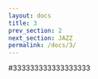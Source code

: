 ```yaml
---
layout: docs
title: 3
prev_section: 2
next_section: JAZZ
permalink: /docs/3/
---
```


#333333333333333333

